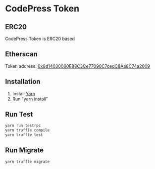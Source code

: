 # CodePress Token

## ERC20

CodePress Token is ERC20 based

## Etherscan

Token address: [0x8d14030060E88C3Ce77090C7cedC8Aa8C74a2009](https://etherscan.io/address/0x8d14030060e88c3ce77090c7cedc8aa8c74a2009)

## Installation

1. Install [Yarn](https://yarnpkg.com)
2. Run "yarn install"

## Run Test

```bash
yarn run testrpc
yarn truffle compile
yarn truffle test
```

## Run Migrate

```bash
yarn truffle migrate
```